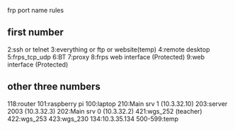 frp port name rules
## first number ##
2:ssh or telnet
3:everything or ftp or website(temp)
4:remote desktop
5:frps_tcp_udp
6:BT
7:proxy
8:frps web interface (Protected)
9:web interface (Protected)
## other three numbers ##
118:router
101:raspberry pi
100:laptop
210:Main srv 1 (10.3.32.10)
203:server 2003 (10.3.32.3)
202:Main srv 0 (10.3.32.2)
421:wgs_252 (teacher)
422:wgs_253
423:wgs_230
134:10.3.35.134
500-599:temp